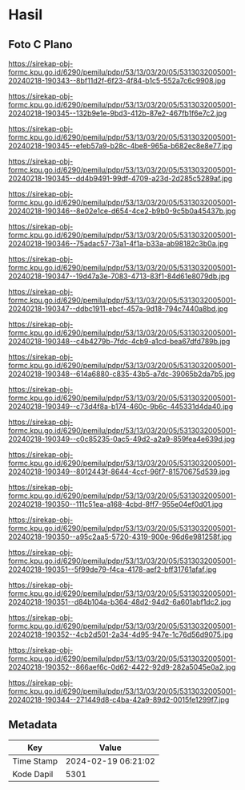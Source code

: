 # Hasil

## Foto C Plano

https://sirekap-obj-formc.kpu.go.id/6290/pemilu/pdpr/53/13/03/20/05/5313032005001-20240218-190343--8bf11d2f-6f23-4f84-b1c5-552a7c6c9908.jpg

https://sirekap-obj-formc.kpu.go.id/6290/pemilu/pdpr/53/13/03/20/05/5313032005001-20240218-190345--132b9e1e-9bd3-412b-87e2-467fb1f6e7c2.jpg

https://sirekap-obj-formc.kpu.go.id/6290/pemilu/pdpr/53/13/03/20/05/5313032005001-20240218-190345--efeb57a9-b28c-4be8-965a-b682ec8e8e77.jpg

https://sirekap-obj-formc.kpu.go.id/6290/pemilu/pdpr/53/13/03/20/05/5313032005001-20240218-190345--dd4b9491-99df-4709-a23d-2d285c5289af.jpg

https://sirekap-obj-formc.kpu.go.id/6290/pemilu/pdpr/53/13/03/20/05/5313032005001-20240218-190346--8e02e1ce-d654-4ce2-b9b0-9c5b0a45437b.jpg

https://sirekap-obj-formc.kpu.go.id/6290/pemilu/pdpr/53/13/03/20/05/5313032005001-20240218-190346--75adac57-73a1-4f1a-b33a-ab98182c3b0a.jpg

https://sirekap-obj-formc.kpu.go.id/6290/pemilu/pdpr/53/13/03/20/05/5313032005001-20240218-190347--19d47a3e-7083-4713-83f1-84d61e8079db.jpg

https://sirekap-obj-formc.kpu.go.id/6290/pemilu/pdpr/53/13/03/20/05/5313032005001-20240218-190347--ddbc1911-ebcf-457a-9d18-794c7440a8bd.jpg

https://sirekap-obj-formc.kpu.go.id/6290/pemilu/pdpr/53/13/03/20/05/5313032005001-20240218-190348--c4b4279b-7fdc-4cb9-a1cd-bea67dfd789b.jpg

https://sirekap-obj-formc.kpu.go.id/6290/pemilu/pdpr/53/13/03/20/05/5313032005001-20240218-190348--614a6880-c835-43b5-a7dc-39065b2da7b5.jpg

https://sirekap-obj-formc.kpu.go.id/6290/pemilu/pdpr/53/13/03/20/05/5313032005001-20240218-190349--c73d4f8a-b174-460c-9b6c-445331d4da40.jpg

https://sirekap-obj-formc.kpu.go.id/6290/pemilu/pdpr/53/13/03/20/05/5313032005001-20240218-190349--c0c85235-0ac5-49d2-a2a9-859fea4e639d.jpg

https://sirekap-obj-formc.kpu.go.id/6290/pemilu/pdpr/53/13/03/20/05/5313032005001-20240218-190349--8012443f-8644-4ccf-96f7-81570675d539.jpg

https://sirekap-obj-formc.kpu.go.id/6290/pemilu/pdpr/53/13/03/20/05/5313032005001-20240218-190350--111c51ea-a168-4cbd-8ff7-955e04ef0d01.jpg

https://sirekap-obj-formc.kpu.go.id/6290/pemilu/pdpr/53/13/03/20/05/5313032005001-20240218-190350--a95c2aa5-5720-4319-900e-96d6e981258f.jpg

https://sirekap-obj-formc.kpu.go.id/6290/pemilu/pdpr/53/13/03/20/05/5313032005001-20240218-190351--5f99de79-f4ca-4178-aef2-bff31761afaf.jpg

https://sirekap-obj-formc.kpu.go.id/6290/pemilu/pdpr/53/13/03/20/05/5313032005001-20240218-190351--d84b104a-b364-48d2-94d2-6a601abf1dc2.jpg

https://sirekap-obj-formc.kpu.go.id/6290/pemilu/pdpr/53/13/03/20/05/5313032005001-20240218-190352--4cb2d501-2a34-4d95-947e-1c76d56d9075.jpg

https://sirekap-obj-formc.kpu.go.id/6290/pemilu/pdpr/53/13/03/20/05/5313032005001-20240218-190352--866aef6c-0d62-4422-92d9-282a5045e0a2.jpg

https://sirekap-obj-formc.kpu.go.id/6290/pemilu/pdpr/53/13/03/20/05/5313032005001-20240218-190344--271449d8-c4ba-42a9-89d2-0015fe1299f7.jpg


## Metadata

| Key        | Value               |
| ---------- | ------------------- |
| Time Stamp | 2024-02-19 06:21:02 |
| Kode Dapil | 5301                |



